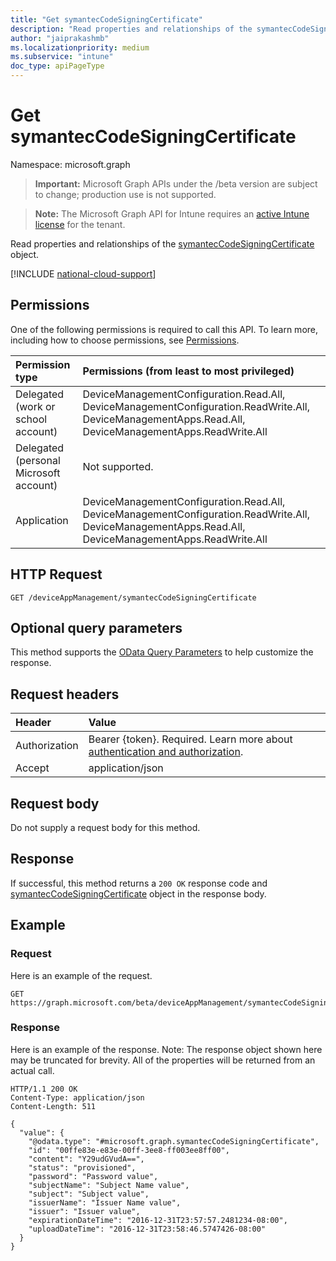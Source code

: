```yaml
---
title: "Get symantecCodeSigningCertificate"
description: "Read properties and relationships of the symantecCodeSigningCertificate object."
author: "jaiprakashmb"
ms.localizationpriority: medium
ms.subservice: "intune"
doc_type: apiPageType
---
```


# Get symantecCodeSigningCertificate

Namespace: microsoft.graph

> **Important:** Microsoft Graph APIs under the /beta version are subject to change; production use is not supported.

> **Note:** The Microsoft Graph API for Intune requires an [active Intune license](https://go.microsoft.com/fwlink/?linkid=839381) for the tenant.

Read properties and relationships of the [symantecCodeSigningCertificate](../resources/intune-apps-symanteccodesigningcertificate.md) object.

[!INCLUDE [national-cloud-support](../../includes/all-clouds.md)]

## Permissions
One of the following permissions is required to call this API. To learn more, including how to choose permissions, see [Permissions](/graph/permissions-reference).

|Permission type|Permissions (from least to most privileged)|
|:---|:---|
|Delegated (work or school account)|DeviceManagementConfiguration.Read.All, DeviceManagementConfiguration.ReadWrite.All, DeviceManagementApps.Read.All, DeviceManagementApps.ReadWrite.All|
|Delegated (personal Microsoft account)|Not supported.|
|Application|DeviceManagementConfiguration.Read.All, DeviceManagementConfiguration.ReadWrite.All, DeviceManagementApps.Read.All, DeviceManagementApps.ReadWrite.All|

## HTTP Request
<!-- {
  "blockType": "ignored"
}
-->
``` http
GET /deviceAppManagement/symantecCodeSigningCertificate
```

## Optional query parameters
This method supports the [OData Query Parameters](/graph/query-parameters) to help customize the response.

## Request headers
|Header|Value|
|:---|:---|
|Authorization|Bearer {token}. Required. Learn more about [authentication and authorization](/graph/auth/auth-concepts).|
|Accept|application/json|

## Request body
Do not supply a request body for this method.

## Response
If successful, this method returns a `200 OK` response code and [symantecCodeSigningCertificate](../resources/intune-apps-symanteccodesigningcertificate.md) object in the response body.

## Example

### Request
Here is an example of the request.
``` http
GET https://graph.microsoft.com/beta/deviceAppManagement/symantecCodeSigningCertificate
```

### Response
Here is an example of the response. Note: The response object shown here may be truncated for brevity. All of the properties will be returned from an actual call.
``` http
HTTP/1.1 200 OK
Content-Type: application/json
Content-Length: 511

{
  "value": {
    "@odata.type": "#microsoft.graph.symantecCodeSigningCertificate",
    "id": "00ffe83e-e83e-00ff-3ee8-ff003ee8ff00",
    "content": "Y29udGVudA==",
    "status": "provisioned",
    "password": "Password value",
    "subjectName": "Subject Name value",
    "subject": "Subject value",
    "issuerName": "Issuer Name value",
    "issuer": "Issuer value",
    "expirationDateTime": "2016-12-31T23:57:57.2481234-08:00",
    "uploadDateTime": "2016-12-31T23:58:46.5747426-08:00"
  }
}
```
